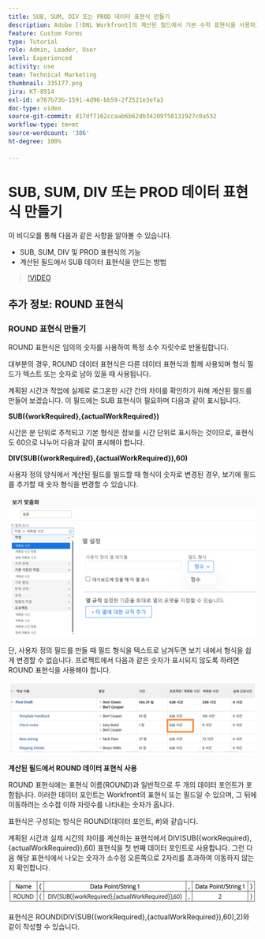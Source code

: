 ```yaml
---
title: SUB, SUM, DIV 또는 PROD 데이터 표현식 만들기
description: Adobe [!DNL Workfront]의 계산된 필드에서 기본 수학 표현식을 사용하고 만드는 방법을 알아봅니다.
feature: Custom Forms
type: Tutorial
role: Admin, Leader, User
level: Experienced
activity: use
team: Technical Marketing
thumbnail: 335177.png
jira: KT-8914
exl-id: e767b73b-1591-4d96-bb59-2f2521e3efa3
doc-type: video
source-git-commit: d17df7162ccaab6b62db34209f50131927c0a532
workflow-type: tm+mt
source-wordcount: '386'
ht-degree: 100%

---
```


# SUB, SUM, DIV 또는 PROD 데이터 표현식 만들기

이 비디오를 통해 다음과 같은 사항을 알아볼 수 있습니다.

* SUB, SUM, DIV 및 PROD 표현식의 기능
* 계산된 필드에서 SUB 데이터 표현식을 만드는 방법

>[!VIDEO](https://video.tv.adobe.com/v/335177/?quality=12&learn=on&enablevpops)

## 추가 정보: ROUND 표현식

### ROUND 표현식 만들기

ROUND 표현식은 임의의 숫자를 사용하여 특정 소수 자릿수로 반올림합니다.

대부분의 경우, ROUND 데이터 표현식은 다른 데이터 표현식과 함께 사용되며 형식 필드가 텍스트 또는 숫자로 남아 있을 때 사용됩니다.

계획된 시간과 작업에 실제로 로그온한 시간 간의 차이를 확인하기 위해 계산된 필드를 만들어 보겠습니다. 이 필드에는 SUB 표현식이 필요하며 다음과 같이 표시됩니다.

**SUB({workRequired},{actualWorkRequired})**

시간은 분 단위로 추적되고 기본 형식은 정보를 시간 단위로 표시하는 것이므로, 표현식도 60으로 나누어 다음과 같이 표시해야 합니다.

**DIV(SUB({workRequired},{actualWorkRequired}),60)**

사용자 정의 양식에서 계산된 필드를 빌드할 때 형식이 숫자로 변경된 경우, 보기에 필드를 추가할 때 숫자 형식을 변경할 수 있습니다.

![활용성 보고서가 포함된 워크로드 밸런서](assets/round01.png)

단, 사용자 정의 필드를 만들 때 필드 형식을 텍스트로 남겨두면 보기 내에서 형식을 쉽게 변경할 수 없습니다. 프로젝트에서 다음과 같은 숫자가 표시되지 않도록 하려면 ROUND 표현식을 사용해야 합니다.

![활용성 보고서가 포함된 워크로드 밸런서](assets/round02.png)

<b>계산된 필드에서 ROUND 데이터 표현식 사용</b>

ROUND 표현식에는 표현식 이름(ROUND)과 일반적으로 두 개의 데이터 포인트가 포함됩니다. 이러한 데이터 포인트는 Workfront의 표현식 또는 필드일 수 있으며, 그 뒤에 이동하려는 소수점 이하 자릿수를 나타내는 숫자가 옵니다.

표현식은 구성되는 방식은 ROUND(데이터 포인트, #)와 같습니다.

계획된 시간과 실제 시간의 차이를 계산하는 표현식에서 DIV(SUB({workRequired},{actualWorkRequired}),60) 표현식을 첫 번째 데이터 포인트로 사용합니다. 그런 다음 해당 표현식에서 나오는 숫자가 소수점 오른쪽으로 2자리를 초과하여 이동하지 않는지 확인합니다.

![활용성 보고서가 포함된 워크로드 밸런서](assets/round03.png)

표현식은 ROUND(DIV(SUB({workRequired},{actualWorkRequired}),60),2)와 같이 작성할 수 있습니다.
